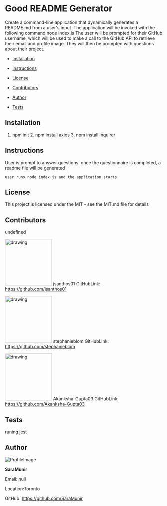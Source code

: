 
# Good README Generator 
Create a command-line application that dynamically generates a README.md from a user's input. The application will be invoked with the following command node index.js The user will be prompted for their GitHub username, which will be used to make a call to the GitHub API to retrieve their email and profile image. They will then be prompted with questions about their project.

* [Installation](#Installation)

* [Instructions](#Instructions)

* [License](#License)

* [Contributors](#Contributors)

* [Author](#Author)

* [Tests](#Tests)

## Installation
1. npm init  2. npm install axios  3. npm install inquirer
## Instructions
User is prompt to answer questions. once the questionnaire is completed, a readme file will be generated
```
user runs node index.js and the application starts
```
## License 
This project is licensed under the MIT - see the MIT.md file for details
## Contributors
undefined
            
 <img src="https://avatars2.githubusercontent.com/u/55720502?v=4" alt="drawing" width="150" display="inline"/> jsanthos01  GitHubLink: https://github.com/jsanthos01
            
 <img src="https://avatars2.githubusercontent.com/u/58857277?v=4" alt="drawing" width="150" display="inline"/> stephanieblom  GitHubLink: https://github.com/stephanieblom
            
 <img src="https://avatars2.githubusercontent.com/u/59745460?v=4" alt="drawing" width="150" display="inline"/> Akanksha-Gupta03  GitHubLink: https://github.com/Akanksha-Gupta03
## Tests
runing jest
## Author 

![ProfileImage](https://avatars0.githubusercontent.com/u/50241569?v=4)

**SaraMunir**

Email: null

Location:Toronto

GitHub: https://github.com/SaraMunir
